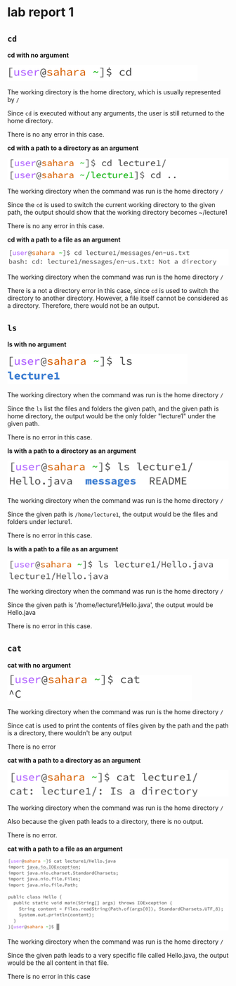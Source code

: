 # lab report 1
## `cd`
**cd with no argument**

![Image](cd1.png)

 
The working directory is the home directory, which is usually represented by `/`
 
Since `cd` is executed without any arguments, the user is still returned to the home directory. 

There is no any error in this case. 

**cd with a path to a directory as an argument**

![Image](cd2.png)

The working directory when the command was run is the home directory `/`

Since the `cd` is used to switch the current working directory to the given path, the output should show that the working directory becomes ~/lecture1

There is no any error in this case.

**cd with a path to a file as an argument**

![Image](cd3.png)

The working directory when the command was run is the home directory `/`

There is a not a directory error in this case, since `cd` is used to switch the directory to another directory. However, a file itself cannot be considered as a directory. Therefore, there would not be an output. 

## `ls`
**ls with no argument**

![Image](ls1.png)

The working directory when the command was run is the home directory `/`

Since the `ls` list the files and folders the given path, and the given path is home directory, the output would be the only folder "lecture1" under the given path. 

There is no error in this case. 

**ls with a path to a directory as an argument**

![Image](ls2.png)

The working directory when the command was run is the home directory `/`

Since the given path is `/home/lecture1`, the output would be the files and folders under lecture1.

There is no error in this case. 

**ls with a path to a file as an argument**

![Image](ls3.png)

The working directory when the command was run is the home directory `/`

Since the given path is '/home/lecture1/Hello.java', the output would be Hello.java

There is no error in this case. 

## `cat`

**cat with no argument**

![Image](cat1.png)

The working directory when the command was run is the home directory `/`

Since cat is used to print the contents of files given by the path and the path is a directory, there wouldn't be any output

There is no error

**cat with a path to a directory as an argument**

![Image](cat2.png)

The working directory when the command was run is the home directory `/`

Also because the given path leads to a directory, there is no output.

There is no error.

**cat with a path to a file as an argument**

![Image](cat3.png)

The working directory when the command was run is the home directory `/`

Since the given path leads to a very specific file called Hello.java, the output would be the all content in that file.

There is no error in this case 
